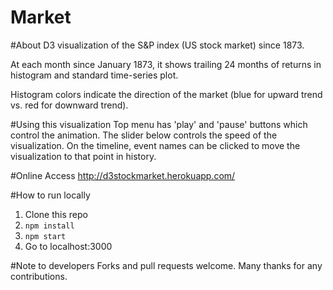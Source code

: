 Market
==============
#About
D3 visualization of the S&P index (US stock market) since 1873.

At each month since January 1873, it shows trailing 24 months of returns in histogram and standard time-series plot.

Histogram colors indicate the direction of the market (blue for upward trend vs. red for downward trend).

#Using this visualization
Top menu has 'play' and 'pause' buttons which control the animation. The slider below controls the speed of the visualization. On the timeline, event names can be clicked to move the visualization to that point in history.

#Online Access
http://d3stockmarket.herokuapp.com/

#How to run locally
1. Clone this repo
2. `npm install`
3. `npm start`
4. Go to localhost:3000

#Note to developers
Forks and pull requests welcome. Many thanks for any contributions.